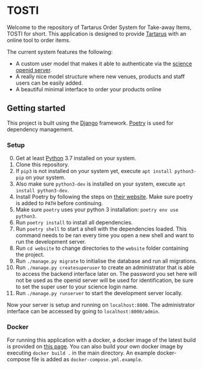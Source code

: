 # TOSTI

Welcome to the repository of Tartarus Order System for Take-away Items, TOSTI for short. This application is designed to provide [Tartarus](tartarus.science.ru.nl) with an online tool to order items.

The current system features the following:

- A custom user model that makes it able to authenticate via the [science openid server](openid.science.ru.nl).
- A really nice model structure where new venues, products and staff users can be easily added.
- A beautiful minimal interface to order your products online

## Getting started

This project is built using the [Django](https://github.com/django/django) framework. [Poetry](https://python-poetry.org) is used for dependency management.

### Setup

0. Get at least [Python](https://www.python.org) 3.7 installed on your system.
1. Clone this repository.
2. If ```pip3``` is not installed on your system yet, execute ```apt install python3-pip``` on your system.
3. Also make sure ```python3-dev``` is installed on your system, execute ```apt install python3-dev```.
4. Install Poetry by following the steps on [their website](https://python-poetry.org/docs/#installation). Make sure poetry is added to ```PATH``` before continuing.
5. Make sure `poetry` uses your python 3 installation: `poetry env use python3`.
6. Run `poetry install` to install all dependencies.
7. Run `poetry shell` to start a shell with the dependencies loaded. This command needs to be ran every time you open a new shell and want to run the development server.
8. Run ```cd website``` to change directories to the ```website``` folder containing the project.
9. Run ```./manage.py migrate``` to initialise the database and run all migrations.
10. Run ```./manage.py createsuperuser``` to create an administrator that is able to access the backend interface later on. The password you set here will not be used as the openid server will be used for identification, be sure to set the super user to your science login name.
11. Run ```./manage.py runserver``` to start the development server locally.

Now your server is setup and running on ```localhost:8000```. The administrator interface can be accessed by going to ```localhost:8000/admin```.

### Docker
For running this application with a docker, a docker image of the latest build is provided on [this page](). You can also build your own docker image by executing ```docker build .``` in the main directory. An example docker-compose file is added as ```docker-compose.yml.example```.